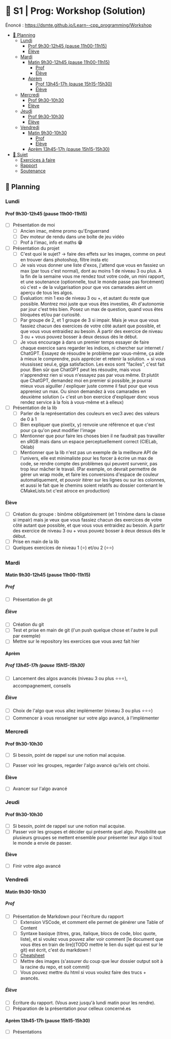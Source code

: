 # 🐣 S1 | Prog: Workshop (Solution)

Énoncé : https://dsmte.github.io/Learn--cpp_programming/Workshop

- [📅 Planning](#-planning)
  - [Lundi](#lundi)
    - [Prof 9h30-12h45 (pause 11h00-11h15)](#prof-9h30-12h45-pause-11h00-11h15)
    - [Élève](#élève)
  - [Mardi](#mardi)
    - [Matin 9h30-12h45 (pause 11h00-11h15)](#matin-9h30-12h45-pause-11h00-11h15)
      - [Prof](#prof)
      - [Élève](#élève-1)
    - [Aprèm](#aprèm)
      - [Prof 13h45-17h (pause 15h15-15h30)](#prof-13h45-17h-pause-15h15-15h30)
      - [Élève](#élève-2)
  - [Mercredi](#mercredi)
    - [Prof 9h30-10h30](#prof-9h30-10h30)
    - [Élève](#élève-3)
  - [Jeudi](#jeudi)
    - [Prof 9h30-10h30](#prof-9h30-10h30-1)
    - [Élève](#élève-4)
  - [Vendredi](#vendredi)
    - [Matin 9h30-10h30](#matin-9h30-10h30)
      - [Prof](#prof-1)
      - [Élève](#élève-5)
    - [Aprèm 13h45-17h (pause 15h15-15h30)](#aprèm-13h45-17h-pause-15h15-15h30)
- [📝 Sujet](#-sujet)
  - [Exercices à faire](#exercices-à-faire)
  - [Rapport](#rapport)
  - [Soutenance](#soutenance)

## 📅 Planning

### Lundi

#### Prof 9h30-12h45 (pause 11h00-11h15)

- [ ] Présentation de moi
  - [ ] Ancien imac, même promo qu'Enguerrand
  - [ ] Dev moteur de rendu dans une boîte de jeu vidéo
  - [ ] Prof à l'imac, info et maths :grin:
- [ ] Présentation du projet
  - [ ] C'est quoi le sujet? -> faire des effets sur les images, comme on peut en trouver dans photoshop, filtre insta etc
  - [ ] Je vais vous donner une liste d'exos, j'attend que vous en fassiez un max (par tous c'est normal), dont au moins 1 de niveau 3 ou plus. A la fin de la semaine vous me rendez tout votre code, un mini rapport, et une soutenance (optionnelle, tout le monde passe pas forcément) où c'est + de la vulgarisation pour que vos camarades aient un aperçu de tous les algos.
  - [ ] Évaluation: min 1 exo de niveau 3 ou +, et autant du reste que possible. Montrez moi juste que vous êtes investies, 4h d'autonomie par jour c'est très bien. Posez un max de question, quand vous êtes bloquées et/ou par curiosité.
  - [ ] Par groupe de 2, et 1 groupe de 3 si impair. Mais je veux que vous fassiez chacun des exercices de votre côté autant que possible, et que vous vous entraidiez au besoin. À partir des exercice de niveau 3 ou + vous pouvez bosser à deux dessus dès le début.
  - [ ] Je vous encourage à dans un premier temps essayer de faire chaque exercice sans regarder les indices, ni chercher sur internet / ChatGPT. Essayez de résoudre le problème par vous-même, ça aide à mieux le comprendre, puis apprécier et retenir la solution. + si vous réussissez seul.e, giga satisfaction. Les exos sont "faciles", c'est fait pour. Bien sûr que ChatGPT peut les résoudre, mais vous n'apprendrez rien si vous n'essayez pas par vous même. Et plutôt que ChatGPT, demandez moi en premier si possible, je pourrai mieux vous aiguiller / expliquer juste comme il faut pour que vous appreniez un max. Ou sinon demandez à vos camarades en deuxième solution (+ c'est un bon exercice d'expliquer donc vous rendez service à la fois à vous-même et à elleux)   
- [ ] Présentation de la lib
  - [ ] Parler de la représentation des couleurs en vec3 avec des valeurs de 0 à 1
  - [ ] Bien expliquer que pixel(x, y) renvoie une référence et que c'est pour ça qu'on peut modifier l'image
  - [ ] Mentionner que pour faire les choses bien il ne faudrait pas travailler en sRGB mais dans un espace perceptuellement correct (CIELab, Oklab)
  - [ ] Mentionner que la lib n'est pas un exemple de la meilleure API de l'univers, elle est minimaliste pour les forcer à écrire un max de code, se rendre compte des problèmes qui peuvent survenir, pas trop leur mâcher le travail. (Par exemple, on devrait permettre de gérer un wrap mode, et faire les conversions d'espace de couleur automatiquement, et pouvoir itérer sur les lignes ou sur les colonnes, et aussi le fait que le chemins soient relatifs au dossier contenant le CMakeLists.txt c'est atroce en production)

#### Élève

- [ ] Création du groupe : binôme obligatoirement (et 1 trinôme dans la classe si impair) mais je veux que vous fassiez chacun des exercices de votre côté autant que possible, et que vous vous entraidiez au besoin. À partir des exercice de niveau 3 ou + vous pouvez bosser à deux dessus dès le début.
- [ ] Prise en main de la lib
- [ ] Quelques exercices de niveau 1 (⭐) et/ou 2 (⭐⭐)

### Mardi

#### Matin 9h30-12h45 (pause 11h00-11h15)

##### Prof

- [ ] Présentation de git

##### Élève

- [ ] Création du git
- [ ] Test et prise en main de git (l'un push quelque chose et l'autre le pull par exemple)
- [ ] Mettre sur le repository les exercices que vous avez fait hier

#### Aprèm

##### Prof 13h45-17h (pause 15h15-15h30)

- [ ] Lancement des algos avancés (niveau 3 ou plus ⭐⭐⭐), accompagnement, conseils

##### Élève

- [ ] Choix de l'algo que vous allez implémenter (niveau 3 ou plus ⭐⭐⭐)
- [ ] Commencer à vous renseigner sur votre algo avancé, à l'implémenter

### Mercredi

#### Prof 9h30-10h30

- [ ] Si besoin, point de rappel sur une notion mal acquise.
- [ ] Passer voir les groupes, regarder l'algo avancé qu'iels ont choisi.


#### Élève

- [ ] Avancer sur l'algo avancé

### Jeudi

#### Prof 9h30-10h30

- [ ] Si besoin, point de rappel sur une notion mal acquise.
- [ ] Passer voir les groupes et décider qui présente quel algo. Possibilité que plusieurs groupes se mettent ensemble pour présenter leur algo si tout le monde a envie de passer.

#### Élève

- [ ] Finir votre algo avancé

### Vendredi

#### Matin 9h30-10h30

##### Prof

- [ ] Présentation de Markdown pour l'écriture du rapport
  - [ ] Extension VSCode, et comment elle permet de générer une Table of Content
  - [ ] Syntaxe basique (titres, gras, italique, blocs de code, bloc quote, liste), et si voulez vous pouvez aller voir comment [le document que vous êtes en train de lire](TODO mettre le lien du sujet qui est sur le git) est écrit, c'est du markdown !
  - [ ] [Cheatsheet](https://github.com/adam-p/markdown-here/wiki/Markdown-Cheatsheet)
  - [ ] Mettre des images (s'assurer du coup que leur dossier output soit à la racine du repo, et soit commit)
  - [ ] Vous pouvez mettre du html si vous voulez faire des trucs + avancés.

##### Élève

- [ ] Écriture du rapport. (Vous avez jusqu'à lundi matin pour les rendre).
- [ ] Préparation de la présentation pour celleux concerné.es

#### Aprèm 13h45-17h (pause 15h15-15h30)

- [ ] Présentations